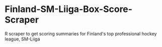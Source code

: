 # Finland-SM-Liiga-Box-Score-Scraper
R scraper to get scoring summaries for Finland's top professional hockey league, SM-Liiga
